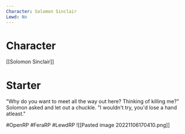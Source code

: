 ```yaml
---
Character: Solomon Sinclair
Lewd: No
---
```

# Character
[[Solomon Sinclair]]

# Starter
"Why do you want to meet all the way out here? Thinking of killing me?" Solomon asked and let out a chuckle. "I wouldn't try, you'd lose a hand atleast."  

#OpenRP #FeraRP #LewdRP 
![[Pasted image 20221106170410.png]]